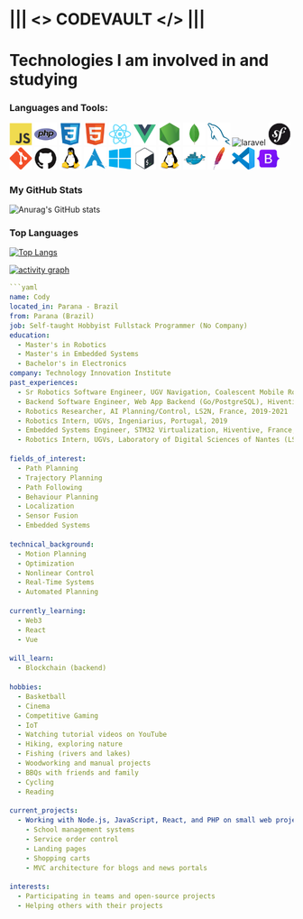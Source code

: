 # ||| <> CODEVAULT </> |||

# Technologies I am involved in and studying 

### Languages and Tools: 

<p align="left"> 
   <!-- JavaScript --> 
   <img src="https://raw.githubusercontent.com/devicons/devicon/master/icons/javascript/javascript-original.svg" alt="javascript" width="40" height="40"/> 
   <!-- PHP --> 
   <img src="https://raw.githubusercontent.com/devicons/devicon/master/icons/php/php-original.svg" alt="php" width="40" height="40"/> <!-- CSS --> <img src="https://raw.githubusercontent.com/devicons/devicon/master/icons/css3/css3-original.svg" alt="css3" width="40" height="40"/> <!-- HTML5 --> <img src="https://raw.githubusercontent.com/devicons/devicon/master/icons/html5/html5-original.svg" alt="html5" width="40" height="40"/> <!-- React --> <img src="https://raw.githubusercontent.com/devicons/devicon/master/icons/react/react-original.svg" alt="react" width="40" height="40"/> <!-- Vue.js --> <img src="https://raw.githubusercontent.com/devicons/devicon/master/icons/vuejs/vuejs-original.svg" alt="vuejs" width="40" height="40"/> <!-- Node.js --> <img src="https://raw.githubusercontent.com/devicons/devicon/master/icons/nodejs/nodejs-original.svg" alt="nodejs" width="40" height="40"/> <!-- MongoDB --> <img src="https://raw.githubusercontent.com/devicons/devicon/master/icons/mongodb/mongodb-original.svg" alt="mongodb" width="40" height="40"/> <!-- MySQL --> <img src="https://raw.githubusercontent.com/devicons/devicon/master/icons/mysql/mysql-original.svg" alt="mysql" width="40" height="40"/> <!-- Laravel --> <img src="https://upload.wikimedia.org/wikipedia/commons/9/9a/Laravel.svg" alt="laravel" width="40" height="40"/> <!-- Symfony --> <img src="https://raw.githubusercontent.com/devicons/devicon/master/icons/symfony/symfony-original.svg" alt="symfony" width="40" height="40"/> <!-- Git --> <img src="https://raw.githubusercontent.com/devicons/devicon/master/icons/git/git-original.svg" alt="git" width="40" height="40"/> <!-- GitHub --> <img src="https://raw.githubusercontent.com/devicons/devicon/master/icons/github/github-original.svg" alt="github" width="40" height="40"/> <!-- Linux --> <img src="https://raw.githubusercontent.com/devicons/devicon/master/icons/linux/linux-original.svg" alt="linux" width="40" height="40"/> <!-- Arch Linux --> <img src="https://raw.githubusercontent.com/devicons/devicon/master/icons/archlinux/archlinux-original.svg" alt="archlinux" width="40" height="40"/> <!-- Windows --> <img src="https://raw.githubusercontent.com/devicons/devicon/master/icons/windows8/windows8-original.svg" alt="windows" width="40" height="40"/> <!-- Windows Terminal <img src="https://raw.githubusercontent.com/devicons/devicon/master/icons/windows/windows-original.svg" alt="windows-terminal" width="40" height="40"/> --> <!-- Bash --> <img src="https://raw.githubusercontent.com/devicons/devicon/master/icons/bash/bash-original.svg" alt="bash" width="40" height="40"/> <!-- WSL2 --> <img src="https://raw.githubusercontent.com/devicons/devicon/master/icons/linux/linux-original.svg" alt="wsl2" width="40" height="40"/> <!-- Docker --> <img src="https://raw.githubusercontent.com/devicons/devicon/master/icons/docker/docker-original.svg" alt="docker" width="40" height="40"/> <!-- Apache --> <img src="https://raw.githubusercontent.com/devicons/devicon/master/icons/apache/apache-original.svg" alt="apache" width="40" height="40"/> <!-- VS Code --> <img src="https://raw.githubusercontent.com/devicons/devicon/master/icons/vscode/vscode-original.svg" alt="vscode" width="40" height="40"/> <!-- Bootstrap --> <img src="https://raw.githubusercontent.com/devicons/devicon/master/icons/bootstrap/bootstrap-original.svg" alt="bootstrap" width="40" height="40"/> 
</p> 

### My GitHub Stats

![Anurag's GitHub stats](https://github-readme-stats.vercel.app/api?username=codev4ult&show_icons=true&theme=radical)

### Top Languages

[![Top Langs](https://github-readme-stats.vercel.app/api/top-langs/?username=codev4ult&layout=compact)](https://github.com/anuraghazra/github-readme-stats)

[![activity graph](https://github-readme-activity-graph.vercel.app/graph?username=codev4ult&theme=github-dark-dimmed&custom_title=Codevault%20Activity%20Graph&hide_border=true)](https://github.com/ashutosh00710/github-readme-activity-graph)

```yaml
```yaml
name: Cody
located_in: Parana - Brazil
from: Parana (Brazil)
job: Self-taught Hobbyist Fullstack Programmer (No Company)
education: 
  - Master's in Robotics
  - Master's in Embedded Systems
  - Bachelor's in Electronics
company: Technology Innovation Institute
past_experiences:
  - Sr Robotics Software Engineer, UGV Navigation, Coalescent Mobile Robotics, Denmark, 2021-2022
  - Backend Software Engineer, Web App Backend (Go/PostgreSQL), Hiventive, Fully Remote, 2020-2021
  - Robotics Researcher, AI Planning/Control, LS2N, France, 2019-2021
  - Robotics Intern, UGVs, Ingeniarius, Portugal, 2019
  - Embedded Systems Engineer, STM32 Virtualization, Hiventive, France, 2018-2019
  - Robotics Intern, UGVs, Laboratory of Digital Sciences of Nantes (LS2N), France, 2019

fields_of_interest: 
  - Path Planning
  - Trajectory Planning
  - Path Following
  - Behaviour Planning
  - Localization
  - Sensor Fusion
  - Embedded Systems

technical_background: 
  - Motion Planning
  - Optimization
  - Nonlinear Control
  - Real-Time Systems
  - Automated Planning
  
currently_learning: 
  - Web3
  - React
  - Vue
  
will_learn: 
  - Blockchain (backend)
  
hobbies: 
  - Basketball
  - Cinema
  - Competitive Gaming
  - IoT
  - Watching tutorial videos on YouTube
  - Hiking, exploring nature
  - Fishing (rivers and lakes)
  - Woodworking and manual projects
  - BBQs with friends and family
  - Cycling
  - Reading

current_projects: 
  - Working with Node.js, JavaScript, React, and PHP on small web projects:
    - School management systems
    - Service order control
    - Landing pages
    - Shopping carts
    - MVC architecture for blogs and news portals

interests: 
  - Participating in teams and open-source projects
  - Helping others with their projects
```

